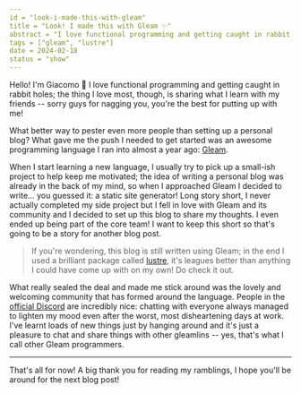 ```yaml
---
id = "look-i-made-this-with-gleam"
title = "Look! I made this with Gleam ✨"
abstract = "I love functional programming and getting caught in rabbit holes; the thing I love most, though, is sharing what I learn with my friends. What better way to pester even more people than setting up a personal blog?"
tags = ["gleam", "lustre"]
date = 2024-02-18
status = "show"
---
```


Hello! I'm Giacomo 👋
I love functional programming and getting caught in rabbit holes; the thing I
love most, though, is sharing what I learn with my friends -- sorry guys for
nagging you, you're the best for putting up with me!

What better way to pester even more people than setting up a personal blog?
What gave me the push I needed to get started was an awesome programming
language I ran into almost a year ago: [Gleam](https://gleam.run).

When I start learning a new language, I usually try to pick up a small-ish
project to help keep me motivated; the idea of writing a personal blog was
already in the back of my mind, so when I approached Gleam I decided to write...
you guessed it: a static site generator!
Long story short, I never actually completed my side project but I fell in love
with Gleam and its community and I decided to set up this blog to share my
thoughts.
I even ended up being part of the core team! I want to keep this short so that's
going to be a story for another blog post.

> If you're wondering, this blog is still written using Gleam; in the end
> I used a brilliant package called
> [lustre](https://github.com/lustre-labs/lustre), it's leagues better than
> anything I could have come up with on my own! Do check it out.

What really sealed the deal and made me stick around was the lovely and
welcoming community that has formed around the language.
People in the [official Discord](https://discord.gg/daRe3WpYPK) are incredibly
nice: chatting with everyone always managed to lighten my mood even after the
worst, most disheartening days at work.
I've learnt loads of new things just by hanging around and it's just a pleasure
to chat and share things with other gleamlins -- yes, that's what I call other
Gleam programmers.

---

That's all for now! A big thank you for reading my ramblings, I hope you'll be
around for the next blog post!
